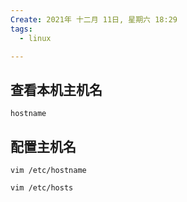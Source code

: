 ```yaml
---
Create: 2021年 十二月 11日, 星期六 18:29
tags: 
  - linux

---
```


## 查看本机主机名
```
hostname

```


## 配置主机名

```
vim /etc/hostname
```

```
vim /etc/hosts
```

